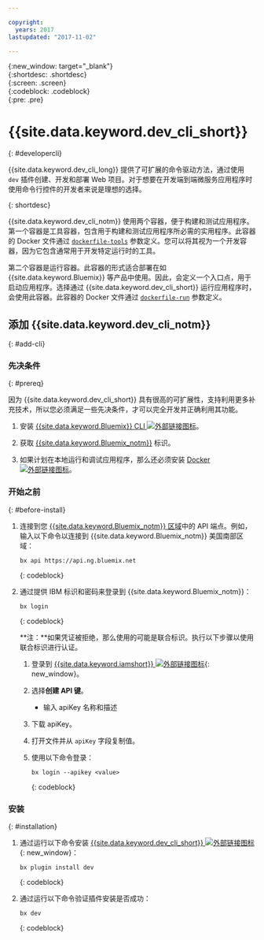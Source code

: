 ```yaml
---

copyright:
  years: 2017
lastupdated: "2017-11-02"

---
```

{:new_window: target="_blank"}  
{:shortdesc: .shortdesc}  
{:screen: .screen}  
{:codeblock: .codeblock}  
{:pre: .pre}  

# {{site.data.keyword.dev_cli_short}}
{: #developercli}	

{{site.data.keyword.dev_cli_long}} 提供了可扩展的命令驱动方法，通过使用 `dev` 插件创建、开发和部署 Web 项目。对于想要在开发端到端微服务应用程序时使用命令行控件的开发者来说是理想的选择。

{: shortdesc}

{{site.data.keyword.dev_cli_notm}} 使用两个容器，便于构建和测试应用程序。第一个容器是工具容器，包含用于构建和测试应用程序所必需的实用程序。此容器的 Docker 文件通过 [`dockerfile-tools`](#command-parameters) 参数定义。您可以将其视为一个开发容器，因为它包含通常用于开发特定运行时的工具。

第二个容器是运行容器。此容器的形式适合部署在如 {{site.data.keyword.Bluemix}} 等产品中使用。因此，会定义一个入口点，用于启动应用程序。选择通过 {{site.data.keyword.dev_cli_short}} 运行应用程序时，会使用此容器。此容器的 Docker 文件通过 [`dockerfile-run`](#run-parameters) 参数定义。


## 添加 {{site.data.keyword.dev_cli_notm}}
{: #add-cli}


### 先决条件
{: #prereq}

因为 {{site.data.keyword.dev_cli_short}} 具有很高的可扩展性，支持利用更多补充技术，所以您必须满足一些先决条件，才可以完全开发并正确利用其功能。

<!--1. Install the [Cloud Foundry CLI ![External link icon](../icons/launch-glyph.svg "External link icon")](https://github.com/cloudfoundry/cli#getting-started "External link icon").-->

1. 安装 [{{site.data.keyword.Bluemix}} CLI ![外部链接图标](../icons/launch-glyph.svg "外部链接图标")](http://clis.ng.bluemix.net/ui/home.html "外部链接图标")。

2. 获取 [{{site.data.keyword.Bluemix_notm}}](https://www.bluemix.net) 标识。

3. 如果计划在本地运行和调试应用程序，那么还必须安装 [Docker ![外部链接图标](../icons/launch-glyph.svg "外部链接图标")](https://www.docker.com/get-docker "外部链接图标")。


### 开始之前
{: #before-install}

1. 连接到您 [{{site.data.keyword.Bluemix_notm}} 区域](/docs/overview/whatisbluemix.html#ov_intro_reg)中的 API 端点。例如，输入以下命令以连接到 {{site.data.keyword.Bluemix_notm}} 美国南部区域：

	```
	bx api https://api.ng.bluemix.net
	```
	{: codeblock}
	
2. 通过提供 IBM 标识和密码来登录到 {{site.data.keyword.Bluemix_notm}}：

	```
	bx login
	```
	{: codeblock}
	
	**注：**如果凭证被拒绝，那么使用的可能是联合标识。执行以下步骤以使用联合标识进行认证。
	
	<!-- 
	POINT TO IBM CLOUD CLI LOG IN DOCUMENTATION !!!
	
	This link does not work in production yet --> 
	
	1. 登录到 [{{site.data.keyword.iamshort}} ![外部链接图标](../icons/launch-glyph.svg "外部链接图标")](https://www.bluemix.net/iam/#/apikeys "外部链接图标"){: new_window}。
	2. 选择**创建 API 键**。
		* 输入 apiKey 名称和描述
	3. 下载 apiKey。
	4. 打开文件并从 `apiKey` 字段复制值。
	5. 使用以下命令登录：
	 
		```
		bx login --apikey <value>
		```
		{: codeblock}


### 安装
{: #installation}

1. 通过运行以下命令安装 [{{site.data.keyword.dev_cli_short}} ![外部链接图标](../icons/launch-glyph.svg "外部链接图标")](/docs/cli/reference/bluemix_cli/index.html#install_plug-in "外部链接图标"){: new_window}：
 
	```
	bx plugin install dev
	```
	{: codeblock}

2. 	通过运行以下命令验证插件安装是否成功：  
 
	```
	bx dev
	```
	{: codeblock}



